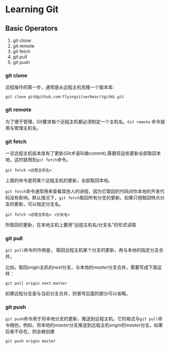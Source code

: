 # Learning Git

## Basic Operators

1. git clone
2. git remote
3. git fetch
4. git pull
5. git push

### git clone

远程操作的第一步，通常是从远程主机克隆一个版本库:

`git clone git@github.com:flyingsilverbear/tgitHi.git`

### git remote

为了便于管理，Git要求每个远程主机都必须制定一个主机名。`Git remote` 命令就用与管理主机名。

### git fetch

一旦远程主机版本库有了更新(Git术语叫做commit),需要将这些更新全部取回本地，这时就用到`git fetch`命令。

`git fetch <远程主机名>`

上面的命令是将某个远程主机的更新，全部取回本地。

`git fetch`命令通常用来查看其他人的进程，因为它取回的代码对你本地的开发代码没有影响。默认情况下，`git fetch`取回所有分支的更新。如果只想取回特点分支的更新，可以指定分支名。

`git fetch <远程主机名> <分支名>`

所取回的更新，在本地主机上要用"远程主机名/分支名"的形式读取


### git pull

`git pull`命令的作用是， 取回远程主机某个分支的更新，再与本地的指定分支合并。

比如，取回*origin*主机的*next*分支，与本地的*master*分支合并，需要写成下面这样：

`git pull origin next:master`

如果远程分支是与当前分支合并，则冒号后面的部分可以省略。

### git push

`git push`命令用于将本地分支的更新，推送到远程主机。它的格式与`git pull`命令相仿。例如，将本地的*master*分支推送到远程主机*origin*的*master*分支。如果后者不存在，则会被创建

`git push origin master`
